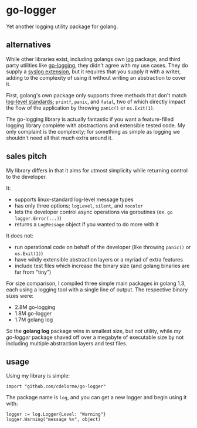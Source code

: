 
# go-logger

Yet another logging utility package for golang.


## alternatives

While other libraries exist, including golangs own [log](http://golang.org/pkg/log/) package, and third party utilities like [go-logging](https://github.com/op/go-logging), they didn't agree with my use cases.  They do supply a [syslog extension](http://golang.org/pkg/log/syslog/), but it requires that you supply it with a writer, adding to the complexity of using it without writing an abstraction to cover it.

First, golang's own package only supports three methods that don't match [log-level standards](http://en.wikipedia.org/wiki/Syslog#Internet_standards); `printf`, `panic`, and `fatal`, two of which directly impact the flow of the application by throwing `panic()` or `os.Exit(1)`.

The go-logging library is actually fantastic if you want a feature-filled logging library complete with abstractions and extensible tested code.  My only complaint is the complexity; for something as simple as logging we shouldn't need all that much extra around it.


## sales pitch

My library differs in that it aims for utmost simplicity while returning control to the developer.

It:

- supports linux-standard log-level message types
- has only three options; `logLevel`, `silent`, and `nocolor`
- lets the developer control async operations via goroutines (ex. `go logger.Error(...)`)
- returns a `LogMessage` object if you wanted to do more with it

It does not:

- run operational code on behalf of the developer (like throwing `panic()` or `os.Exit(1)`)
- have wildly extensible abstraction layers or a myriad of extra features
- include test files which increase the binary size (and golang binaries are far from "tiny")

For size comparison, I compiled three simple main packages in golang 1.3, each using a logging tool with a single line of output.  The respective binary sizes were:

- 2.8M go-logging
- 1.8M go-logger
- 1.7M golang log

So the **golang log** package wins in smallest size, but not utility, while _my go-logger_ package shaved off over a megabyte of executable size by not including multiple abstraction layers and test files.


## usage

Using my library is simple:

    import "github.com/cdelorme/go-logger"

The package name is `log`, and you can get a new logger and begin using it with:

    logger := log.Logger{Level: "Warning"}
    logger.Warning("message %v", object)
